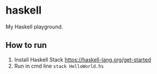 # haskell
My Haskell playground.

## How to run

1. Install Haskell Stack https://haskell-lang.org/get-started
2. Run in cmd line `stack HelloWorld.hs`
